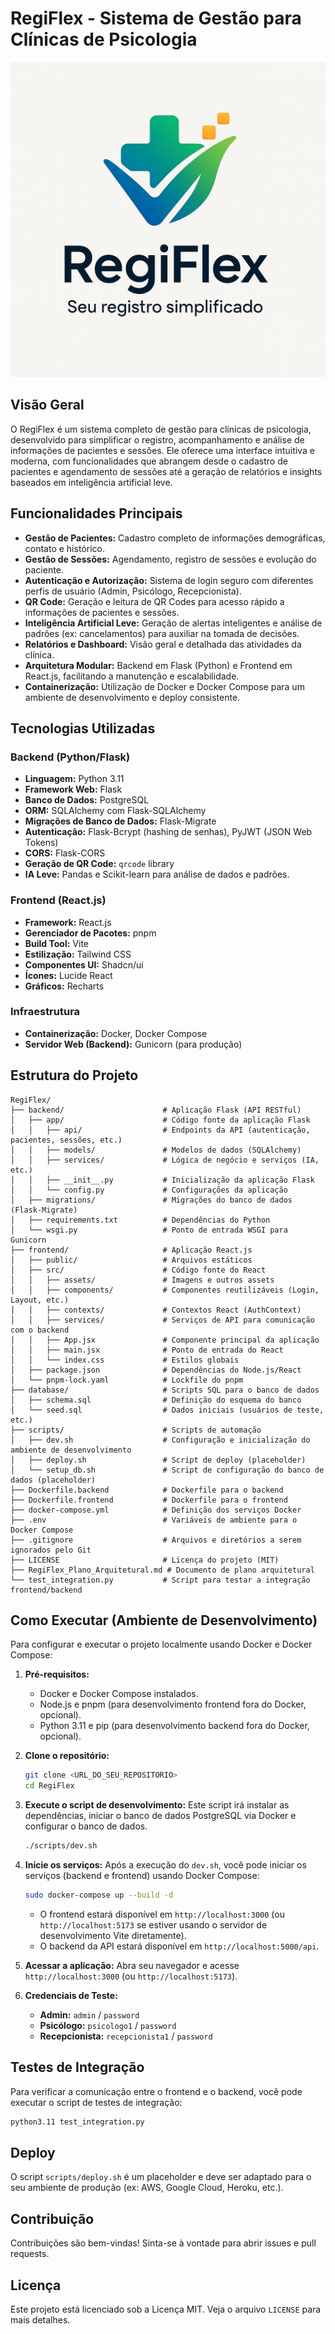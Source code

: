 # RegiFlex - Sistema de Gestão para Clínicas de Psicologia

![RegiFlex Logo](frontend/src/assets/regiflex-logo.jpg)

## Visão Geral

O RegiFlex é um sistema completo de gestão para clínicas de psicologia, desenvolvido para simplificar o registro, acompanhamento e análise de informações de pacientes e sessões. Ele oferece uma interface intuitiva e moderna, com funcionalidades que abrangem desde o cadastro de pacientes e agendamento de sessões até a geração de relatórios e insights baseados em inteligência artificial leve.

## Funcionalidades Principais

- **Gestão de Pacientes:** Cadastro completo de informações demográficas, contato e histórico.
- **Gestão de Sessões:** Agendamento, registro de sessões e evolução do paciente.
- **Autenticação e Autorização:** Sistema de login seguro com diferentes perfis de usuário (Admin, Psicólogo, Recepcionista).
- **QR Code:** Geração e leitura de QR Codes para acesso rápido a informações de pacientes e sessões.
- **Inteligência Artificial Leve:** Geração de alertas inteligentes e análise de padrões (ex: cancelamentos) para auxiliar na tomada de decisões.
- **Relatórios e Dashboard:** Visão geral e detalhada das atividades da clínica.
- **Arquitetura Modular:** Backend em Flask (Python) e Frontend em React.js, facilitando a manutenção e escalabilidade.
- **Containerização:** Utilização de Docker e Docker Compose para um ambiente de desenvolvimento e deploy consistente.

## Tecnologias Utilizadas

### Backend (Python/Flask)

- **Linguagem:** Python 3.11
- **Framework Web:** Flask
- **Banco de Dados:** PostgreSQL
- **ORM:** SQLAlchemy com Flask-SQLAlchemy
- **Migrações de Banco de Dados:** Flask-Migrate
- **Autenticação:** Flask-Bcrypt (hashing de senhas), PyJWT (JSON Web Tokens)
- **CORS:** Flask-CORS
- **Geração de QR Code:** `qrcode` library
- **IA Leve:** Pandas e Scikit-learn para análise de dados e padrões.

### Frontend (React.js)

- **Framework:** React.js
- **Gerenciador de Pacotes:** pnpm
- **Build Tool:** Vite
- **Estilização:** Tailwind CSS
- **Componentes UI:** Shadcn/ui
- **Ícones:** Lucide React
- **Gráficos:** Recharts

### Infraestrutura

- **Containerização:** Docker, Docker Compose
- **Servidor Web (Backend):** Gunicorn (para produção)

## Estrutura do Projeto

```
RegiFlex/
├── backend/                      # Aplicação Flask (API RESTful)
│   ├── app/                      # Código fonte da aplicação Flask
│   │   ├── api/                  # Endpoints da API (autenticação, pacientes, sessões, etc.)
│   │   ├── models/               # Modelos de dados (SQLAlchemy)
│   │   ├── services/             # Lógica de negócio e serviços (IA, etc.)
│   │   ├── __init__.py           # Inicialização da aplicação Flask
│   │   └── config.py             # Configurações da aplicação
│   ├── migrations/               # Migrações do banco de dados (Flask-Migrate)
│   ├── requirements.txt          # Dependências do Python
│   └── wsgi.py                   # Ponto de entrada WSGI para Gunicorn
├── frontend/                     # Aplicação React.js
│   ├── public/                   # Arquivos estáticos
│   ├── src/                      # Código fonte do React
│   │   ├── assets/               # Imagens e outros assets
│   │   ├── components/           # Componentes reutilizáveis (Login, Layout, etc.)
│   │   ├── contexts/             # Contextos React (AuthContext)
│   │   ├── services/             # Serviços de API para comunicação com o backend
│   │   ├── App.jsx               # Componente principal da aplicação
│   │   ├── main.jsx              # Ponto de entrada do React
│   │   └── index.css             # Estilos globais
│   ├── package.json              # Dependências do Node.js/React
│   └── pnpm-lock.yaml            # Lockfile do pnpm
├── database/                     # Scripts SQL para o banco de dados
│   ├── schema.sql                # Definição do esquema do banco
│   └── seed.sql                  # Dados iniciais (usuários de teste, etc.)
├── scripts/                      # Scripts de automação
│   ├── dev.sh                    # Configuração e inicialização do ambiente de desenvolvimento
│   ├── deploy.sh                 # Script de deploy (placeholder)
│   └── setup_db.sh               # Script de configuração do banco de dados (placeholder)
├── Dockerfile.backend            # Dockerfile para o backend
├── Dockerfile.frontend           # Dockerfile para o frontend
├── docker-compose.yml            # Definição dos serviços Docker
├── .env                          # Variáveis de ambiente para o Docker Compose
├── .gitignore                    # Arquivos e diretórios a serem ignorados pelo Git
├── LICENSE                       # Licença do projeto (MIT)
├── RegiFlex_Plano_Arquitetural.md # Documento de plano arquitetural
└── test_integration.py           # Script para testar a integração frontend/backend
```

## Como Executar (Ambiente de Desenvolvimento)

Para configurar e executar o projeto localmente usando Docker e Docker Compose:

1.  **Pré-requisitos:**
    *   Docker e Docker Compose instalados.
    *   Node.js e pnpm (para desenvolvimento frontend fora do Docker, opcional).
    *   Python 3.11 e pip (para desenvolvimento backend fora do Docker, opcional).

2.  **Clone o repositório:**
    ```bash
    git clone <URL_DO_SEU_REPOSITORIO>
    cd RegiFlex
    ```

3.  **Execute o script de desenvolvimento:**
    Este script irá instalar as dependências, iniciar o banco de dados PostgreSQL via Docker e configurar o banco de dados.
    ```bash
    ./scripts/dev.sh
    ```

4.  **Inicie os serviços:**
    Após a execução do `dev.sh`, você pode iniciar os serviços (backend e frontend) usando Docker Compose:
    ```bash
    sudo docker-compose up --build -d
    ```
    *   O frontend estará disponível em `http://localhost:3000` (ou `http://localhost:5173` se estiver usando o servidor de desenvolvimento Vite diretamente).
    *   O backend da API estará disponível em `http://localhost:5000/api`.

5.  **Acessar a aplicação:**
    Abra seu navegador e acesse `http://localhost:3000` (ou `http://localhost:5173`).

6.  **Credenciais de Teste:**
    *   **Admin:** `admin` / `password`
    *   **Psicólogo:** `psicologo1` / `password`
    *   **Recepcionista:** `recepcionista1` / `password`

## Testes de Integração

Para verificar a comunicação entre o frontend e o backend, você pode executar o script de testes de integração:

```bash
python3.11 test_integration.py
```

## Deploy

O script `scripts/deploy.sh` é um placeholder e deve ser adaptado para o seu ambiente de produção (ex: AWS, Google Cloud, Heroku, etc.).

## Contribuição

Contribuições são bem-vindas! Sinta-se à vontade para abrir issues e pull requests.

## Licença

Este projeto está licenciado sob a Licença MIT. Veja o arquivo `LICENSE` para mais detalhes.

